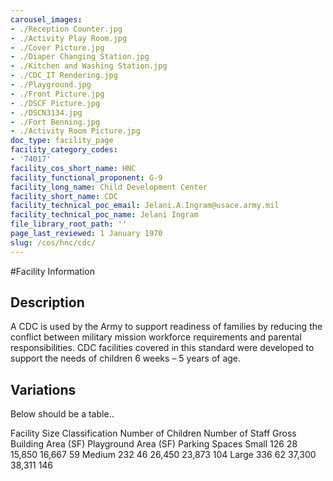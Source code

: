 ```yaml
---
carousel_images:
- ./Reception Counter.jpg
- ./Activity Play Room.jpg
- ./Cover Picture.jpg
- ./Diaper Changing Station.jpg
- ./Kitchen and Washing Station.jpg
- ./CDC_IT Rendering.jpg
- ./Playground.jpg
- ./Front Picture.jpg
- ./DSCF Picture.jpg
- ./DSCN3134.jpg
- ./Fort Benning.jpg
- ./Activity Room Picture.jpg
doc_type: facility_page
facility_category_codes:
- '74017'
facility_cos_short_name: HNC
facility_functional_proponent: G-9
facility_long_name: Child Development Center
facility_short_name: CDC
facility_technical_poc_email: Jelani.A.Ingram@usace.army.mil
facility_technical_poc_name: Jelani Ingram
file_library_root_path: ''
page_last_reviewed: 1 January 1970
slug: /cos/hnc/cdc/
---
```


#Facility Information

## Description

A CDC is used by the Army to support readiness of families by reducing the conflict between military mission workforce requirements and parental responsibilities. CDC facilities covered in this standard were developed to support the needs of children 6 weeks – 5 years of age.

## Variations

Below should be a table..

Facility Size Classification Number of Children Number of Staff ​Gross Building Area (SF) ​Playground Area (SF) ​Parking Spaces
Small​ ​126 ​28 15,850 16,667 59
Medium​ ​232 ​46 26,450 23,873 104
Large​ ​336 ​62 37,300 38,311 146